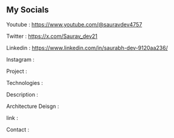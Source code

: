 ## My Socials

Youtube : https://www.youtube.com/@sauravdev4757

Twitter : https://x.com/Saurav_dev21

Linkedin : https://www.linkedin.com/in/saurabh-dev-9120aa236/

Instagram :

Project :

Technologies :

Description :

Architecture Deisgn :

link :

Contact :

